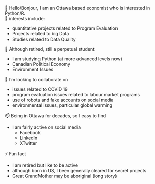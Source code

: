 👋 Hello/Bonjour, I am an Ottawa based economist who is interested in Python/R.   
👀 interests include: 
- quantitative projects related to Program Evaluation
- Projects related to big Data
- Studies related to Data Quality
  
🌱 Although retired, still a perpetual student:
- I am studying Python (at more advanced levels now)
- Canadian Political Economy
- Environment Issues
  
💞️ I’m looking to collaborate on
- issues related to COVID 19
- program evaluation issues related to labour market programs
- use of robots and fake accounts on social media
- environmental issues, particular global warming
  
📫 Being in Ottawa for decades, so I easy to find
- I am fairly active on social media
  - Facebook
  - LinkedIn
  - XTwitter
    
⚡ Fun fact
  - I am retired but like to be active
  - although born in US, I been generally cleared for secret projects
  - Great GrandMother may be aboriginal (long story)

